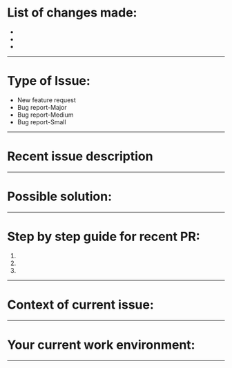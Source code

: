 # List of changes made: 

-
-
-


----------------------------------------------------------------
# Type of Issue:

* New feature request
* Bug report-Major
* Bug report-Medium
* Bug report-Small

----------------------------------------------------------------
# Recent issue description



----------------------------------------------------------------
# Possible solution:



----------------------------------------------------------------
# Step by step guide for recent PR:

1.
2. 
3.

----------------------------------------------------------------
# Context of current issue:



----------------------------------------------------------------
# Your current work environment:


----------------------------------------------------------------